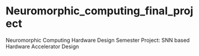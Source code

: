 # Neuromorphic_computing_final_project
Neuromorphic Computing Hardware Design Semester Project: SNN based Hardware Accelerator Design
